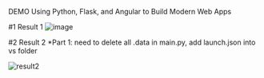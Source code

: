 DEMO Using Python, Flask, and Angular to Build Modern Web Apps

#1 Result 1
![image](/uploads/3fa448e962da893c3c25380a720c2ec6/image.png)

#2 Result 2
*Part 1:
need to delete all .data in main.py, add launch.json into vs folder

![result2](/uploads/261a3db8d5b314a9bfa43d8c20fa9f57/result2.jpg)
